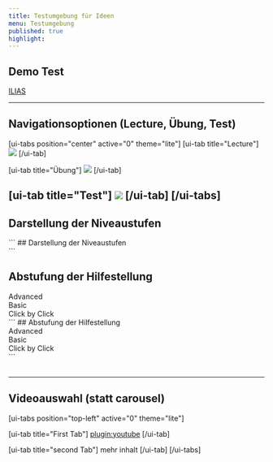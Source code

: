 ```yaml
---
title: Testumgebung für Ideen
menu: Testumgebung
published: true
highlight:
---
```

## Demo Test

[ILIAS](https://ilias.uni-rostock.de/goto.php?target=tst_44938&client_id=ilias_hro)

---
## Navigationsoptionen (Lecture, Übung, Test)
[ui-tabs position="center" active="0" theme="lite"]
[ui-tab title="Lecture"]
![](/images/script-lecture.png)
[/ui-tab]

[ui-tab title="Übung"]
![](/images/exercise.png)
[/ui-tab]

[ui-tab title="Test"]
![](/images/test.png)
[/ui-tab]
[/ui-tabs]
---
## Darstellung der Niveaustufen

<div class="progress">
  <div class="progress-bar progress-bar-striped progress-bar-animated bg-success" style="width:33%"></div>
</div>
<div class="progress">
  <div class="progress-bar progress-bar-striped progress-bar-animated bg-warning" style="width:66%"></div>
</div>
<div class="progress">
  <div class="progress-bar progress-bar-striped progress-bar-animated bg-danger" style="width:99%"></div>
</div>
```
## Darstellung der Niveaustufen
<div class="progress">
  <div class="progress-bar progress-bar-striped progress-bar-animated bg-success" style="width:33%"></div>
</div>

<div class="progress">
  <div class="progress-bar progress-bar-striped progress-bar-animated bg-warning" style="width:66%"></div>
</div>

<div class="progress">
  <div class="progress-bar progress-bar-striped progress-bar-animated bg-danger" style="width:99%"></div>
</div>
```
<br>

## Abstufung der Hilfestellung
<div class="progress">
  <div class="progress-bar bg-success" style="width:33%">
    Advanced
  </div>
  <div class="progress-bar bg-warning" style="width:33%">
    Basic
  </div>
  <div class="progress-bar bg-danger" style="width:33%">
    Click by Click
  </div>
</div>
```
## Abstufung der Hilfestellung
<div class="progress">
  <div class="progress-bar bg-success" style="width:33%">
    Advanced
  </div>
  <div class="progress-bar bg-warning" style="width:33%">
    Basic
  </div>
  <div class="progress-bar bg-danger" style="width:33%">
    Click by Click
  </div>
</div>
```
<br>
<br>

---
## Videoauswahl (statt carousel)
[ui-tabs position="top-left" active="0" theme="lite"]

[ui-tab title="First Tab"]
[plugin:youtube](https://youtu.be/rEB3Oti20CI)
[/ui-tab]

[ui-tab title="second Tab"]
mehr inhalt
[/ui-tab]
[/ui-tabs]
